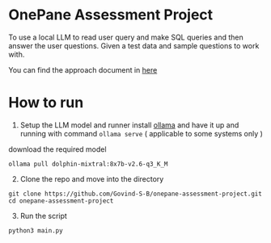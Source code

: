# OnePane Assessment Project
To use a local LLM to read user query and make SQL queries and then answer the user questions.
Given a test data and sample questions to work with.

You can find the approach document in [here](https://github.com/Govind-S-B/onepane-assessment-project/blob/main/approach_doc.md)

# How to run

1. Setup the LLM model and runner
install [ollama](https://ollama.ai/download)
and have it up and running with command `ollama serve` ( applicable to some systems only )  

download the required model
```
ollama pull dolphin-mixtral:8x7b-v2.6-q3_K_M
```
2. Clone the repo and move into the directory
```
git clone https://github.com/Govind-S-B/onepane-assessment-project.git
cd onepane-assessment-project
```
3. Run the script
```
python3 main.py
```